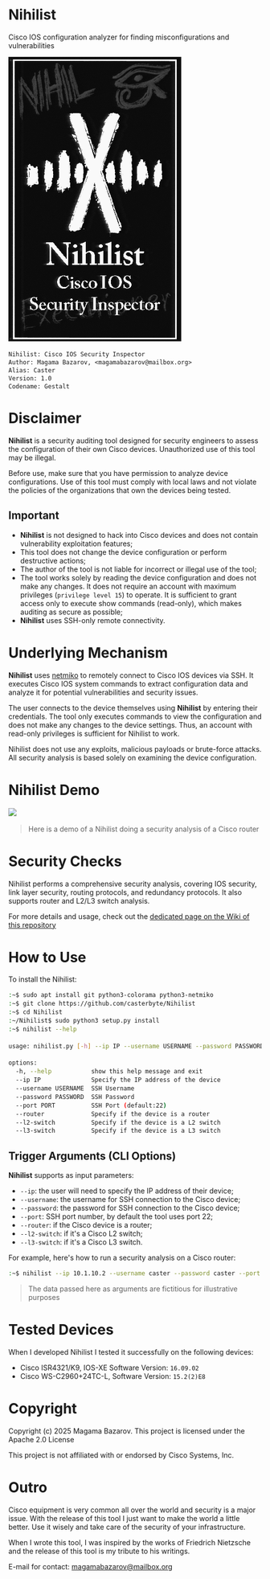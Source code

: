 # Nihilist

Cisco IOS configuration analyzer for finding misconfigurations and vulnerabilities

![](/visuals/nihilist_card.png)

```
Nihilist: Cisco IOS Security Inspector
Author: Magama Bazarov, <magamabazarov@mailbox.org>
Alias: Caster
Version: 1.0
Codename: Gestalt
```

# Disclaimer

**Nihilist** is a security auditing tool designed for security engineers to assess the configuration of their own Cisco devices. Unauthorized use of this tool may be illegal.

Before use, make sure that you have permission to analyze device configurations. Use of this tool must comply with local laws and not violate the policies of the organizations that own the devices being tested.

## Important

- **Nihilist** is not designed to hack into Cisco devices and does not contain vulnerability exploitation features;
- This tool does not change the device configuration or perform destructive actions;
- The author of the tool is not liable for incorrect or illegal use of the tool;
- The tool works solely by reading the device configuration and does not make any changes. It does not require an account with maximum privileges (`privilege level 15`) to operate. It is sufficient to grant access only to execute show commands (read-only), which makes auditing as secure as possible;
- **Nihilist** uses SSH-only remote connectivity.

# Underlying Mechanism

**Nihilist** uses [netmiko](https://github.com/ktbyers/netmiko) to remotely connect to Cisco IOS devices via SSH. It executes Cisco IOS system commands to extract configuration data and analyze it for potential vulnerabilities and security issues.

The user connects to the device themselves using **Nihilist** by entering their credentials. The tool only executes commands to view the configuration and does not make any changes to the device settings. Thus, an account with read-only privileges is sufficient for Nihilist to work.

Nihilist does not use any exploits, malicious payloads or brute-force attacks. All security analysis is based solely on examining the device configuration.

# Nihilist Demo

![](/visuals/nihilist_demo.gif)

> Here is a demo of a Nihilist doing a security analysis of a Cisco router

# Security Checks

Nihilist performs a comprehensive security analysis, covering IOS security, link layer security, routing protocols, and redundancy protocols. It also supports router and L2/L3 switch analysis.

For more details and usage, check out the [dedicated page on the Wiki of this repository](https://github.com/casterbyte/Nihilist/wiki/Mechanism-of-the-tool)

# How to Use

To install the Nihilist:

```bash
:~$ sudo apt install git python3-colorama python3-netmiko
:~$ git clone https://github.com/casterbyte/Nihilist
:~$ cd Nihilist
:~/Nihilist$ sudo python3 setup.py install
:~$ nihilist --help

usage: nihilist.py [-h] --ip IP --username USERNAME --password PASSWORD [--port PORT] [--router] [--l2-switch] [--l3-switch]

options:
  -h, --help           show this help message and exit
  --ip IP              Specify the IP address of the device
  --username USERNAME  SSH Username
  --password PASSWORD  SSH Password
  --port PORT          SSH Port (default:22)
  --router             Specify if the device is a router
  --l2-switch          Specify if the device is a L2 switch
  --l3-switch          Specify if the device is a L3 switch
```

## Trigger Arguments (CLI Options)

**Nihilist** supports as input parameters:

- `--ip`: the user will need to specify the IP address of their device;
- `--username`: the username for SSH connection to the Cisco device;
- `--password`: the password for SSH connection to the Cisco device;
- `--port`: SSH port number, by default the tool uses port 22;
- `--router`: if the Cisco device is a router;
- `--l2-switch`: if it's a Cisco L2 switch;
- `--l3-switch`: if it's a Cisco L3 switch.

For example, here's how to run a security analysis on a Cisco router:

```bash
:~$ nihilist --ip 10.1.10.2 --username caster --password caster --port 2222 --router
```

> The data passed here as arguments are fictitious for illustrative purposes

# Tested Devices

When I developed Nihilist I tested it successfully on the following devices:

- Cisco ISR4321/K9, IOS-XE Software Version: `16.09.02`
- Cisco WS-C2960+24TC-L, Software Version: `15.2(2)E8`

# Copyright

Copyright (c) 2025 Magama Bazarov. This project is licensed under the Apache 2.0 License

This project is not affiliated with or endorsed by Cisco Systems, Inc.

# Outro

Cisco equipment is very common all over the world and security is a major issue.
With the release of this tool I just want to make the world a little better. Use it wisely and take care of the security of your infrastructure.

When I wrote this tool, I was inspired by the works of Friedrich Nietzsche and the release of this tool is my tribute to his writings.

E-mail for contact: magamabazarov@mailbox.org

